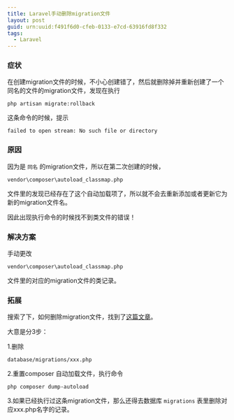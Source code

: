 ```yaml
---
title: Laravel手动删除migration文件
layout: post
guid: urn:uuid:f491f6d0-cfeb-0133-e7cd-63916fd8f332
tags:
  - Laravel
---
```


### 症状

在创建migration文件的时候，不小心创建错了，然后就删除掉并重新创建了一个同名的文件的migration文件，发现在执行

```
php artisan migrate:rollback
```

这条命令的时候，提示

```
failed to open stream: No such file or directory
```

### 原因

因为是 `同名` 的migration文件，所以在第二次创建的时候，

```
vendor\composer\autoload_classmap.php
```

文件里的发现已经存在了这个自动加载项了，所以就不会去重新添加或者更新它为新的migration文件名。

因此出现执行命令的时候找不到类文件的错误！

### 解决方案

手动更改

```
vendor\composer\autoload_classmap.php
```

文件里的对应的migration文件的类记录。

### 拓展

搜索了下，如何删除migration文件，找到了[这篇文章][1]。

大意是分3步：

1.删除

```
database/migrations/xxx.php
```

2.重置composer 自动加载文件，执行命令

```
php composer dump-autoload
```

3.如果已经执行过这条migration文件，那么还得去数据库 `migrations` 表里删除对应xxx.php名字的记录。



[1]: https://milostrickovic.wordpress.com/2014/01/28/laravel-manually-delete-migration/